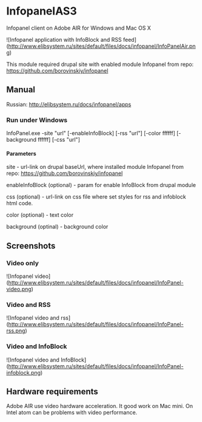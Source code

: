 # InfopanelAS3
Infopanel client on Adobe AIR for Windows and Mac OS X

![Infopanel application with InfoBlock and RSS feed]
(http://www.elibsystem.ru/sites/default/files/docs/infopanel/InfoPanelAir.png)

This module required drupal site with enabled module Infopanel from repo: https://github.com/borovinskiy/infopanel

## Manual

Russian: http://elibsystem.ru/docs/infopanel/apps

### Run under Windows

InfoPanel.exe -site "url" [-enableInfoBlock] [-rss "url"] [-color ffffff] [-background ffffff] [-css "url"]

#### Parameters

site - url-link on drupal baseUrl, where installed module Infopanel from repo: https://github.com/borovinskiy/infopanel

enableInfoBlock (optional) - param for enable InfoBlock from drupal module

css (optional) - url-link on css file where set styles for rss and infoblock html code.

color (optional) - text color 

background (optinal) - background color

## Screenshots

### Video only

![Infopanel video]
(http://www.elibsystem.ru/sites/default/files/docs/infopanel/InfoPanel-video.png)

### Video and RSS

![Infopanel video and rss]
(http://www.elibsystem.ru/sites/default/files/docs/infopanel/InfoPanel-rss.png)

### Video and InfoBlock

![Infopanel video and InfoBlock]
(http://www.elibsystem.ru/sites/default/files/docs/infopanel/InfoPanel-infoblock.png)

## Hardware requirements

Adobe AIR use video hardware acceleration. It good work on Mac mini. On Intel atom can be problems with video performance.
